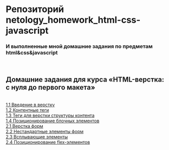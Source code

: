 <h1>Репозиторий netology_homework_html-css-javascript</h1>
<h3>И выполненные мной домашние задания по предметам html&amp;css&amp;javascript</h3>

<br><h2>Домашние задания для курса «HTML-верстка: с нуля до первого макета»</h2>
<br><a href="https://github.com/Dmitry-A-K/netology_homework_html-css-javascript/tree/main/1.1.-introduction-html-css">1.1 Введение в верстку</a>
<br><a href="https://github.com/Dmitry-A-K/netology_homework_html-css-javascript/tree/main/1.2.-content-tags">1.2 Контентные теги</a>
<br><a href="">1.3 Теги для верстки структуры контента</a>
<br><a href="">1.4 Позиционирование блочных элементов</a>
<br><a href="">2.1 Верстка форм</a>
<br><a href="">2.2 Нестандартные элементы форм</a>
<br><a href="">2.3 Всплывающие элементы</a>
<br><a href="">2.4 Позиционирование flex-элементов</a>
